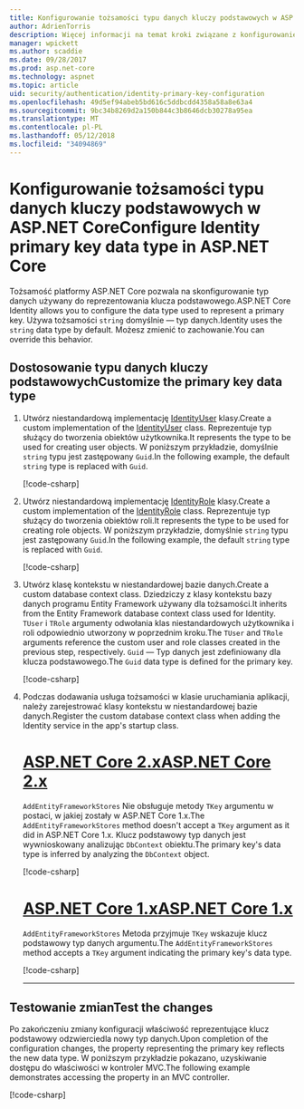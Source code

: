 ```yaml
---
title: Konfigurowanie tożsamości typu danych kluczy podstawowych w ASP.NET Core
author: AdrienTorris
description: Więcej informacji na temat kroki związane z konfigurowaniem typ żądanych danych, używany dla tożsamości ASP.NET Core klucza podstawowego.
manager: wpickett
ms.author: scaddie
ms.date: 09/28/2017
ms.prod: asp.net-core
ms.technology: aspnet
ms.topic: article
uid: security/authentication/identity-primary-key-configuration
ms.openlocfilehash: 49d5ef94abeb5bd616c5ddbcdd4358a58a8e63a4
ms.sourcegitcommit: 9bc34b8269d2a150b844c3b8646dcb30278a95ea
ms.translationtype: MT
ms.contentlocale: pl-PL
ms.lasthandoff: 05/12/2018
ms.locfileid: "34094869"
---
```

# <a name="configure-identity-primary-key-data-type-in-aspnet-core"></a><span data-ttu-id="4a970-103">Konfigurowanie tożsamości typu danych kluczy podstawowych w ASP.NET Core</span><span class="sxs-lookup"><span data-stu-id="4a970-103">Configure Identity primary key data type in ASP.NET Core</span></span>

<span data-ttu-id="4a970-104">Tożsamość platformy ASP.NET Core pozwala na skonfigurowanie typ danych używany do reprezentowania klucza podstawowego.</span><span class="sxs-lookup"><span data-stu-id="4a970-104">ASP.NET Core Identity allows you to configure the data type used to represent a primary key.</span></span> <span data-ttu-id="4a970-105">Używa tożsamości `string` domyślnie — typ danych.</span><span class="sxs-lookup"><span data-stu-id="4a970-105">Identity uses the `string` data type by default.</span></span> <span data-ttu-id="4a970-106">Możesz zmienić to zachowanie.</span><span class="sxs-lookup"><span data-stu-id="4a970-106">You can override this behavior.</span></span>

## <a name="customize-the-primary-key-data-type"></a><span data-ttu-id="4a970-107">Dostosowanie typu danych kluczy podstawowych</span><span class="sxs-lookup"><span data-stu-id="4a970-107">Customize the primary key data type</span></span>

1. <span data-ttu-id="4a970-108">Utwórz niestandardową implementację [IdentityUser](/dotnet/api/microsoft.aspnetcore.identity.entityframeworkcore.identityuser-1) klasy.</span><span class="sxs-lookup"><span data-stu-id="4a970-108">Create a custom implementation of the [IdentityUser](/dotnet/api/microsoft.aspnetcore.identity.entityframeworkcore.identityuser-1) class.</span></span> <span data-ttu-id="4a970-109">Reprezentuje typ służący do tworzenia obiektów użytkownika.</span><span class="sxs-lookup"><span data-stu-id="4a970-109">It represents the type to be used for creating user objects.</span></span> <span data-ttu-id="4a970-110">W poniższym przykładzie, domyślnie `string` typu jest zastępowany `Guid`.</span><span class="sxs-lookup"><span data-stu-id="4a970-110">In the following example, the default `string` type is replaced with `Guid`.</span></span>

    [!code-csharp[](identity/sample/src/ASPNET-IdentityDemo-PrimaryKeysConfig/Models/ApplicationUser.cs?highlight=4&range=7-13)]

2. <span data-ttu-id="4a970-111">Utwórz niestandardową implementację [IdentityRole](/dotnet/api/microsoft.aspnetcore.identity.entityframeworkcore.identityrole-1) klasy.</span><span class="sxs-lookup"><span data-stu-id="4a970-111">Create a custom implementation of the [IdentityRole](/dotnet/api/microsoft.aspnetcore.identity.entityframeworkcore.identityrole-1) class.</span></span> <span data-ttu-id="4a970-112">Reprezentuje typ służący do tworzenia obiektów roli.</span><span class="sxs-lookup"><span data-stu-id="4a970-112">It represents the type to be used for creating role objects.</span></span> <span data-ttu-id="4a970-113">W poniższym przykładzie, domyślnie `string` typu jest zastępowany `Guid`.</span><span class="sxs-lookup"><span data-stu-id="4a970-113">In the following example, the default `string` type is replaced with `Guid`.</span></span>

    [!code-csharp[](identity/sample/src/ASPNET-IdentityDemo-PrimaryKeysConfig/Models/ApplicationRole.cs?highlight=3&range=7-12)]

3. <span data-ttu-id="4a970-114">Utwórz klasę kontekstu w niestandardowej bazie danych.</span><span class="sxs-lookup"><span data-stu-id="4a970-114">Create a custom database context class.</span></span> <span data-ttu-id="4a970-115">Dziedziczy z klasy kontekstu bazy danych programu Entity Framework używany dla tożsamości.</span><span class="sxs-lookup"><span data-stu-id="4a970-115">It inherits from the Entity Framework database context class used for Identity.</span></span> <span data-ttu-id="4a970-116">`TUser` i `TRole` argumenty odwołania klas niestandardowych użytkownika i roli odpowiednio utworzony w poprzednim kroku.</span><span class="sxs-lookup"><span data-stu-id="4a970-116">The `TUser` and `TRole` arguments reference the custom user and role classes created in the previous step, respectively.</span></span> <span data-ttu-id="4a970-117">`Guid` — Typ danych jest zdefiniowany dla klucza podstawowego.</span><span class="sxs-lookup"><span data-stu-id="4a970-117">The `Guid` data type is defined for the primary key.</span></span>

    [!code-csharp[](identity/sample/src/ASPNET-IdentityDemo-PrimaryKeysConfig/Data/ApplicationDbContext.cs?highlight=3&range=9-26)]

4. <span data-ttu-id="4a970-118">Podczas dodawania usługa tożsamości w klasie uruchamiania aplikacji, należy zarejestrować klasy kontekstu w niestandardowej bazie danych.</span><span class="sxs-lookup"><span data-stu-id="4a970-118">Register the custom database context class when adding the Identity service in the app's startup class.</span></span>

   # <a name="aspnet-core-2xtabaspnetcore2x"></a>[<span data-ttu-id="4a970-119">ASP.NET Core 2.x</span><span class="sxs-lookup"><span data-stu-id="4a970-119">ASP.NET Core 2.x</span></span>](#tab/aspnetcore2x/)

   <span data-ttu-id="4a970-120">`AddEntityFrameworkStores` Nie obsługuje metody `TKey` argumentu w postaci, w jakiej zostały w ASP.NET Core 1.x.</span><span class="sxs-lookup"><span data-stu-id="4a970-120">The `AddEntityFrameworkStores` method doesn't accept a `TKey` argument as it did in ASP.NET Core 1.x.</span></span> <span data-ttu-id="4a970-121">Klucz podstawowy typ danych jest wywnioskowany analizując `DbContext` obiektu.</span><span class="sxs-lookup"><span data-stu-id="4a970-121">The primary key's data type is inferred by analyzing the `DbContext` object.</span></span>

   [!code-csharp[](identity/sample/src/ASPNETv2-IdentityDemo-PrimaryKeysConfig/Startup.cs?highlight=6-8&range=25-37)]

   # <a name="aspnet-core-1xtabaspnetcore1x"></a>[<span data-ttu-id="4a970-122">ASP.NET Core 1.x</span><span class="sxs-lookup"><span data-stu-id="4a970-122">ASP.NET Core 1.x</span></span>](#tab/aspnetcore1x/)

   <span data-ttu-id="4a970-123">`AddEntityFrameworkStores` Metoda przyjmuje `TKey` wskazuje klucz podstawowy typ danych argumentu.</span><span class="sxs-lookup"><span data-stu-id="4a970-123">The `AddEntityFrameworkStores` method accepts a `TKey` argument indicating the primary key's data type.</span></span>

   [!code-csharp[](identity/sample/src/ASPNET-IdentityDemo-PrimaryKeysConfig/Startup.cs?highlight=9-11&range=39-55)]

   ---

## <a name="test-the-changes"></a><span data-ttu-id="4a970-124">Testowanie zmian</span><span class="sxs-lookup"><span data-stu-id="4a970-124">Test the changes</span></span>

<span data-ttu-id="4a970-125">Po zakończeniu zmiany konfiguracji właściwość reprezentujące klucz podstawowy odzwierciedla nowy typ danych.</span><span class="sxs-lookup"><span data-stu-id="4a970-125">Upon completion of the configuration changes, the property representing the primary key reflects the new data type.</span></span> <span data-ttu-id="4a970-126">W poniższym przykładzie pokazano, uzyskiwanie dostępu do właściwości w kontroler MVC.</span><span class="sxs-lookup"><span data-stu-id="4a970-126">The following example demonstrates accessing the property in an MVC controller.</span></span>

[!code-csharp[](identity/sample/src/ASPNET-IdentityDemo-PrimaryKeysConfig/Controllers/AccountController.cs?name=snippet_GetCurrentUserId&highlight=6)]
